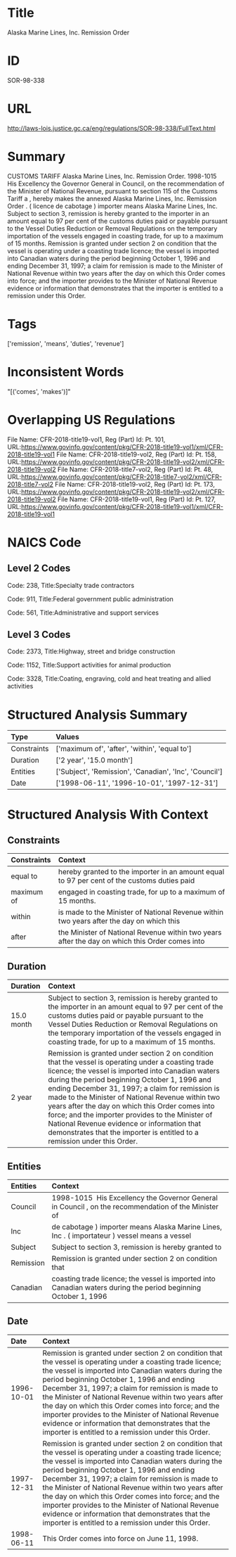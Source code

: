 # Title
Alaska Marine Lines, Inc. Remission Order


# ID
SOR-98-338

# URL
http://laws-lois.justice.gc.ca/eng/regulations/SOR-98-338/FullText.html


# Summary
CUSTOMS TARIFF Alaska Marine Lines, Inc. Remission Order.
1998-1015  His Excellency the Governor General in Council, on the recommendation of the Minister of National Revenue, pursuant to section 115 of the  Customs Tariff a , hereby makes the annexed  Alaska Marine Lines, Inc. Remission Order .
( licence de cabotage ) importer  means Alaska Marine Lines, Inc.
Subject to section 3, remission is hereby granted to the importer in an amount equal to 97 per cent of the customs duties paid or payable pursuant to the  Vessel Duties Reduction or Removal Regulations  on the temporary importation of the vessels engaged in coasting trade, for up to a maximum of 15 months.
Remission is granted under section 2 on condition that the vessel is operating under a coasting trade licence; the vessel is imported into Canadian waters during the period beginning October 1, 1996 and ending December 31, 1997; a claim for remission is made to the Minister of National Revenue within two years after the day on which this Order comes into force; and the importer provides to the Minister of National Revenue evidence or information that demonstrates that the importer is entitled to a remission under this Order.


# Tags
['remission', 'means', 'duties', 'revenue']


# Inconsistent Words
"[('comes', 'makes')]"


# Overlapping US Regulations
File Name: CFR-2018-title19-vol1, Reg (Part) Id: Pt. 101, URL:https://www.govinfo.gov/content/pkg/CFR-2018-title19-vol1/xml/CFR-2018-title19-vol1
File Name: CFR-2018-title19-vol2, Reg (Part) Id: Pt. 158, URL:https://www.govinfo.gov/content/pkg/CFR-2018-title19-vol2/xml/CFR-2018-title19-vol2
File Name: CFR-2018-title7-vol2, Reg (Part) Id: Pt. 48, URL:https://www.govinfo.gov/content/pkg/CFR-2018-title7-vol2/xml/CFR-2018-title7-vol2
File Name: CFR-2018-title19-vol2, Reg (Part) Id: Pt. 173, URL:https://www.govinfo.gov/content/pkg/CFR-2018-title19-vol2/xml/CFR-2018-title19-vol2
File Name: CFR-2018-title19-vol1, Reg (Part) Id: Pt. 127, URL:https://www.govinfo.gov/content/pkg/CFR-2018-title19-vol1/xml/CFR-2018-title19-vol1



# NAICS Code
## Level 2 Codes
Code: 238, Title:Specialty trade contractors

Code: 911, Title:Federal government public administration

Code: 561, Title:Administrative and support services




## Level 3 Codes
Code: 2373, Title:Highway, street and bridge construction

Code: 1152, Title:Support activities for animal production

Code: 3328, Title:Coating, engraving, cold and heat treating and allied activities







# Structured Analysis Summary
| Type        | Values                                                 |
|:------------|:-------------------------------------------------------|
| Constraints | ['maximum of', 'after', 'within', 'equal to']          |
| Duration    | ['2 year', '15.0 month']                               |
| Entities    | ['Subject', 'Remission', 'Canadian', 'Inc', 'Council'] |
| Date        | ['1998-06-11', '1996-10-01', '1997-12-31']             |


# Structured Analysis With Context
 


## Constraints
| Constraints   | Context                                                                                        |
|:--------------|:-----------------------------------------------------------------------------------------------|
| equal to      | hereby granted to the importer in an amount equal to 97 per cent of the customs duties paid    |
| maximum of    | engaged in coasting trade, for up to a maximum of  15 months.                                  |
| within        | is made to the Minister of National Revenue within two years after the day on which this       |
| after         | the Minister of National Revenue within two years after the day on which this Order comes into |


## Duration
| Duration   | Context                                                                                                                                                                                                                                                                                                                                                                                                                                                                                                                                            |
|:-----------|:---------------------------------------------------------------------------------------------------------------------------------------------------------------------------------------------------------------------------------------------------------------------------------------------------------------------------------------------------------------------------------------------------------------------------------------------------------------------------------------------------------------------------------------------------|
| 15.0 month | Subject to section 3, remission is hereby granted to the importer in an amount equal to 97 per cent of the customs duties paid or payable pursuant to the  Vessel Duties Reduction or Removal Regulations  on the temporary importation of the vessels engaged in coasting trade, for up to a maximum of 15 months.                                                                                                                                                                                                                                |
| 2 year     | Remission is granted under section 2 on condition that the vessel is operating under a coasting trade licence; the vessel is imported into Canadian waters during the period beginning October 1, 1996 and ending December 31, 1997; a claim for remission is made to the Minister of National Revenue within two years after the day on which this Order comes into force; and the importer provides to the Minister of National Revenue evidence or information that demonstrates that the importer is entitled to a remission under this Order. |


## Entities
| Entities   | Context                                                                                                         |
|:-----------|:----------------------------------------------------------------------------------------------------------------|
| Council    | 1998-1015  His Excellency the Governor General in  Council , on the recommendation of the Minister of           |
| Inc        | de cabotage ) importer means Alaska Marine Lines, Inc . ( importateur ) vessel means a vessel                   |
| Subject    | Subject to section 3, remission is hereby granted to                                                            |
| Remission  | Remission is granted under section 2 on condition that                                                          |
| Canadian   | coasting trade licence; the vessel is imported into Canadian waters during the period beginning October 1, 1996 |


## Date
| Date       | Context                                                                                                                                                                                                                                                                                                                                                                                                                                                                                                                                            |
|:-----------|:---------------------------------------------------------------------------------------------------------------------------------------------------------------------------------------------------------------------------------------------------------------------------------------------------------------------------------------------------------------------------------------------------------------------------------------------------------------------------------------------------------------------------------------------------|
| 1996-10-01 | Remission is granted under section 2 on condition that the vessel is operating under a coasting trade licence; the vessel is imported into Canadian waters during the period beginning October 1, 1996 and ending December 31, 1997; a claim for remission is made to the Minister of National Revenue within two years after the day on which this Order comes into force; and the importer provides to the Minister of National Revenue evidence or information that demonstrates that the importer is entitled to a remission under this Order. |
| 1997-12-31 | Remission is granted under section 2 on condition that the vessel is operating under a coasting trade licence; the vessel is imported into Canadian waters during the period beginning October 1, 1996 and ending December 31, 1997; a claim for remission is made to the Minister of National Revenue within two years after the day on which this Order comes into force; and the importer provides to the Minister of National Revenue evidence or information that demonstrates that the importer is entitled to a remission under this Order. |
| 1998-06-11 | This Order comes into force on June 11, 1998.                                                                                                                                                                                                                                                                                                                                                                                                                                                                                                      |


